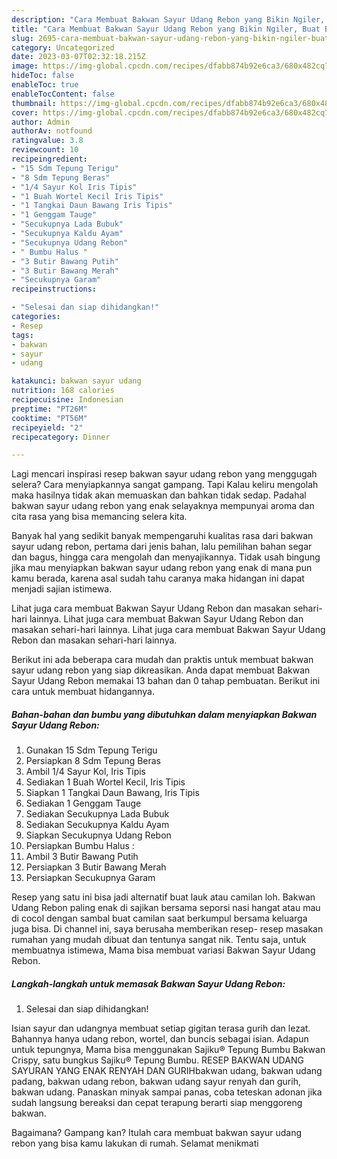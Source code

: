 ```yaml
---
description: "Cara Membuat Bakwan Sayur Udang Rebon yang Bikin Ngiler, Buat Buka Puasa Bisa Manjain Lidah"
title: "Cara Membuat Bakwan Sayur Udang Rebon yang Bikin Ngiler, Buat Buka Puasa Bisa Manjain Lidah"
slug: 2695-cara-membuat-bakwan-sayur-udang-rebon-yang-bikin-ngiler-buat-buka-puasa-bisa-manjain-lidah
category: Uncategorized
date: 2023-03-07T02:32:18.215Z
image: https://img-global.cpcdn.com/recipes/dfabb874b92e6ca3/680x482cq70/bakwan-sayur-udang-rebon-foto-resep-utama.jpg
hideToc: false
enableToc: true
enableTocContent: false
thumbnail: https://img-global.cpcdn.com/recipes/dfabb874b92e6ca3/680x482cq70/bakwan-sayur-udang-rebon-foto-resep-utama.jpg
cover: https://img-global.cpcdn.com/recipes/dfabb874b92e6ca3/680x482cq70/bakwan-sayur-udang-rebon-foto-resep-utama.jpg
author: Admin
authorAv: notfound
ratingvalue: 3.8
reviewcount: 10
recipeingredient:
- "15 Sdm Tepung Terigu"
- "8 Sdm Tepung Beras"
- "1/4 Sayur Kol Iris Tipis"
- "1 Buah Wortel Kecil Iris Tipis"
- "1 Tangkai Daun Bawang Iris Tipis"
- "1 Genggam Tauge"
- "Secukupnya Lada Bubuk"
- "Secukupnya Kaldu Ayam"
- "Secukupnya Udang Rebon"
- " Bumbu Halus "
- "3 Butir Bawang Putih"
- "3 Butir Bawang Merah"
- "Secukupnya Garam"
recipeinstructions:

- "Selesai dan siap dihidangkan!"
categories:
- Resep
tags:
- bakwan
- sayur
- udang

katakunci: bakwan sayur udang 
nutrition: 168 calories
recipecuisine: Indonesian
preptime: "PT26M"
cooktime: "PT56M"
recipeyield: "2"
recipecategory: Dinner

---
```



Lagi mencari inspirasi resep bakwan sayur udang rebon yang menggugah selera? Cara menyiapkannya sangat gampang. Tapi Kalau keliru mengolah maka hasilnya tidak akan memuaskan dan bahkan tidak sedap. Padahal bakwan sayur udang rebon yang enak selayaknya mempunyai aroma dan cita rasa yang bisa memancing selera kita.


Banyak hal yang sedikit banyak mempengaruhi kualitas rasa dari bakwan sayur udang rebon, pertama dari jenis bahan, lalu pemilihan bahan segar dan bagus, hingga cara mengolah dan menyajikannya. Tidak usah bingung jika mau menyiapkan bakwan sayur udang rebon yang enak di mana pun kamu berada, karena asal sudah tahu caranya maka hidangan ini dapat menjadi sajian istimewa.

Lihat juga cara membuat Bakwan Sayur Udang Rebon dan masakan sehari-hari lainnya. Lihat juga cara membuat Bakwan Sayur Udang Rebon dan masakan sehari-hari lainnya. Lihat juga cara membuat Bakwan Sayur Udang Rebon dan masakan sehari-hari lainnya.


Berikut ini ada beberapa cara mudah dan praktis untuk membuat bakwan sayur udang rebon yang siap dikreasikan. Anda dapat membuat Bakwan Sayur Udang Rebon memakai 13 bahan dan 0 tahap pembuatan. Berikut ini cara untuk membuat hidangannya.

<!--inarticleads1-->

##### Bahan-bahan dan bumbu yang dibutuhkan dalam menyiapkan Bakwan Sayur Udang Rebon:

1. Gunakan 15 Sdm Tepung Terigu
1. Persiapkan 8 Sdm Tepung Beras
1. Ambil 1/4 Sayur Kol, Iris Tipis
1. Sediakan 1 Buah Wortel Kecil, Iris Tipis
1. Siapkan 1 Tangkai Daun Bawang, Iris Tipis
1. Sediakan 1 Genggam Tauge
1. Sediakan Secukupnya Lada Bubuk
1. Sediakan Secukupnya Kaldu Ayam
1. Siapkan Secukupnya Udang Rebon
1. Persiapkan  Bumbu Halus :
1. Ambil 3 Butir Bawang Putih
1. Persiapkan 3 Butir Bawang Merah
1. Persiapkan Secukupnya Garam


Resep yang satu ini bisa jadi alternatif buat lauk atau camilan loh. Bakwan Udang Rebon paling enak di sajikan bersama seporsi nasi hangat atau mau di cocol dengan sambal buat camilan saat berkumpul bersama keluarga juga bisa. Di channel ini, saya berusaha memberikan resep- resep masakan rumahan yang mudah dibuat dan tentunya sangat nik. Tentu saja, untuk membuatnya istimewa, Mama bisa membuat variasi Bakwan Sayur Udang Rebon. 

<!--inarticleads2-->

##### Langkah-langkah untuk memasak Bakwan Sayur Udang Rebon:


1. Selesai dan siap dihidangkan!

Isian sayur dan udangnya membuat setiap gigitan terasa gurih dan lezat. Bahannya hanya udang rebon, wortel, dan buncis sebagai isian. Adapun untuk tepungnya, Mama bisa menggunakan Sajiku® Tepung Bumbu Bakwan Crispy, satu bungkus Sajiku® Tepung Bumbu. RESEP BAKWAN UDANG SAYURAN YANG ENAK RENYAH DAN GURIHbakwan udang, bakwan udang padang, bakwan udang rebon, bakwan udang sayur renyah dan gurih, bakwan udang. Panaskan minyak sampai panas, coba teteskan adonan jika sudah langsung bereaksi dan cepat terapung berarti siap menggoreng bakwan. 

Bagaimana? Gampang kan? Itulah cara membuat bakwan sayur udang rebon yang bisa kamu lakukan di rumah. Selamat menikmati
